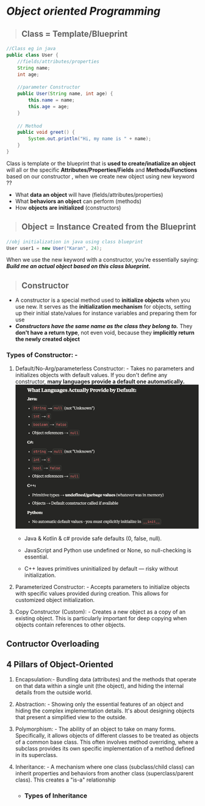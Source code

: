 # **_Object oriented Programming_**

> ## **Class = Template/Blueprint**

```java
//Class eg in java
public class User {
    //fields/attributes/properties
    String name;
    int age;

    //parameter Constructor
    public User(String name, int age) {
        this.name = name;
        this.age = age;
    }

    // Method
    public void greet() {
        System.out.println("Hi, my name is " + name);
    }
}
```

Class is template or the blueprint that is **used to create/inatialize an object** will all or the specific **Attributes/Properties/Fields** and **Methods/Functions** based on our constructor , when we create new object using new keyword ??

- What **data an object** will have (fields/attributes/properties)
- What **behaviors an object** can perform (methods)
- How **objects are initialized** (constructors)

> ## **Object = Instance Created from the Blueprint**

```java
//obj initialization in java using class blueprint
User user1 = new User("Karan", 24);

```

When we use the new keyword with a constructor, you're essentially saying: **_Build me an actual object based on this class blueprint._**

> ## **Constructor**

- A constructor is a special method used to **initialize objects** when you use new. It serves as the **initialization mechanism** for objects, setting up their initial state/values for instance variables and preparing them for use
- **_Constructors have the same name as the class they belong to._** They **don't have a return type**, not even void, because they **implicitly return the newly created object**

### Types of Constructor: -

1. Default/No-Arg/parameterless Constructor: - Takes no parameters and initializes objects with default values. If you don't define any constructor, **many languages provide a default one automatically.**
   ![defaultValueOfConstructor](./imgs/defaultValueOfConstructor.png)

   - Java & Kotlin & c# provide safe defaults (0, false, null).

   - JavaScript and Python use undefined or None, so null-checking is essential.

   - C++ leaves primitives uninitialized by default — risky without initialization.

2. Parameterized Constructor: - Accepts parameters to initialize objects with specific values provided during creation. This allows for customized object initialization.
3. Copy Constructor (Custom): - Creates a new object as a copy of an existing object. This is particularly important for deep copying when objects contain references to other objects.

## **Contructor Overloading**

## **4 Pillars of Object-Oriented**

1. Encapsulation:- Bundling data (attributes) and the methods that operate on that data within a single unit (the object), and hiding the internal details from the outside world.
2. Abstraction: - Showing only the essential features of an object and hiding the complex implementation details. It's about designing objects that present a simplified view to the outside.
3. Polymorphism: - The ability of an object to take on many forms. Specifically, it allows objects of different classes to be treated as objects of a common base class. This often involves method overriding, where a subclass provides its own specific implementation of a method defined in its superclass.
4. Inheritance: - A mechanism where one class (subclass/child class) can inherit properties and behaviors from another class (superclass/parent class). This creates a "is-a" relationship

   - ### **Types of Inheritance**
